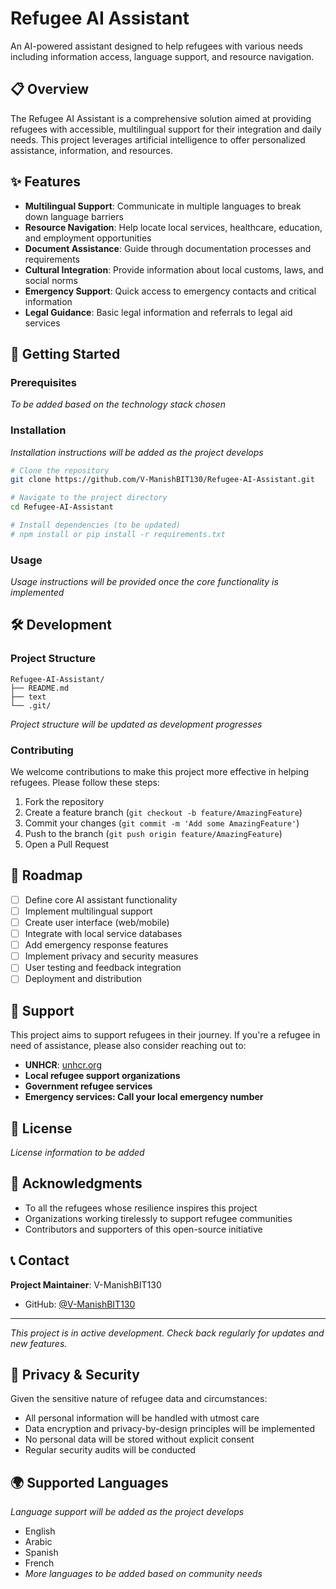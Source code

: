 # Refugee AI Assistant

An AI-powered assistant designed to help refugees with various needs including information access, language support, and resource navigation.

## 📋 Overview

The Refugee AI Assistant is a comprehensive solution aimed at providing refugees with accessible, multilingual support for their integration and daily needs. This project leverages artificial intelligence to offer personalized assistance, information, and resources.

## ✨ Features

- **Multilingual Support**: Communicate in multiple languages to break down language barriers
- **Resource Navigation**: Help locate local services, healthcare, education, and employment opportunities
- **Document Assistance**: Guide through documentation processes and requirements
- **Cultural Integration**: Provide information about local customs, laws, and social norms
- **Emergency Support**: Quick access to emergency contacts and critical information
- **Legal Guidance**: Basic legal information and referrals to legal aid services

## 🚀 Getting Started

### Prerequisites

*To be added based on the technology stack chosen*

### Installation

*Installation instructions will be added as the project develops*

```bash
# Clone the repository
git clone https://github.com/V-ManishBIT130/Refugee-AI-Assistant.git

# Navigate to the project directory
cd Refugee-AI-Assistant

# Install dependencies (to be updated)
# npm install or pip install -r requirements.txt
```

### Usage

*Usage instructions will be provided once the core functionality is implemented*

## 🛠️ Development

### Project Structure

```
Refugee-AI-Assistant/
├── README.md
├── text
└── .git/
```

*Project structure will be updated as development progresses*

### Contributing

We welcome contributions to make this project more effective in helping refugees. Please follow these steps:

1. Fork the repository
2. Create a feature branch (`git checkout -b feature/AmazingFeature`)
3. Commit your changes (`git commit -m 'Add some AmazingFeature'`)
4. Push to the branch (`git push origin feature/AmazingFeature`)
5. Open a Pull Request

## 🎯 Roadmap

- [ ] Define core AI assistant functionality
- [ ] Implement multilingual support
- [ ] Create user interface (web/mobile)
- [ ] Integrate with local service databases
- [ ] Add emergency response features
- [ ] Implement privacy and security measures
- [ ] User testing and feedback integration
- [ ] Deployment and distribution

## 🤝 Support

This project aims to support refugees in their journey. If you're a refugee in need of assistance, please also consider reaching out to:

- **UNHCR**: [unhcr.org](https://www.unhcr.org/)
- **Local refugee support organizations**
- **Government refugee services**
- **Emergency services: Call your local emergency number**

## 📝 License

*License information to be added*

## 🙏 Acknowledgments

- To all the refugees whose resilience inspires this project
- Organizations working tirelessly to support refugee communities
- Contributors and supporters of this open-source initiative

## 📞 Contact

**Project Maintainer**: V-ManishBIT130
- GitHub: [@V-ManishBIT130](https://github.com/V-ManishBIT130)

---

*This project is in active development. Check back regularly for updates and new features.*

## 🔐 Privacy & Security

Given the sensitive nature of refugee data and circumstances:

- All personal information will be handled with utmost care
- Data encryption and privacy-by-design principles will be implemented
- No personal data will be stored without explicit consent
- Regular security audits will be conducted

## 🌍 Supported Languages

*Language support will be added as the project develops*

- English
- Arabic
- Spanish
- French
- *More languages to be added based on community needs*